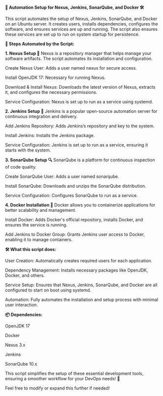 **🚀 Automation Setup for Nexus, Jenkins, SonarQube, and Docker 🛠️**

This script automates the setup of Nexus, Jenkins, SonarQube, and Docker on an Ubuntu server. It creates users, installs dependencies, configures the software, and ensures services are up and running. The script also ensures these services are set up to run on system startup for persistence.

**📝 Steps Automated by the Script:**

**1. Nexus Setup 🔧**
Nexus is a repository manager that helps manage your software artifacts. The script automates its installation and configuration.

Create Nexus User: Adds a user named nexus for secure access.

Install OpenJDK 17: Necessary for running Nexus.

Download & Install Nexus: Downloads the latest version of Nexus, extracts it, and configures the necessary permissions.

Service Configuration: Nexus is set up to run as a service using systemd.

**2. Jenkins Setup 🤖**
Jenkins is a popular open-source automation server for continuous integration and delivery.

Add Jenkins Repository: Adds Jenkins’s repository and key to the system.

Install Jenkins: Installs the Jenkins package.

Service Configuration: Jenkins is set up to run as a service, ensuring it starts with the system.

**3. SonarQube Setup 🔍**
SonarQube is a platform for continuous inspection of code quality.

Create SonarQube User: Adds a user named sonarqube.

Install SonarQube: Downloads and unzips the SonarQube distribution.

Service Configuration: Configures SonarQube to run as a service.

**4. Docker Installation 🐳**
Docker allows you to containerize applications for better scalability and management.

Install Docker: Adds Docker's official repository, installs Docker, and ensures the service is running.

Add Jenkins to Docker Group: Grants Jenkins user access to Docker, enabling it to manage containers.

**🛠️ What this script does:**

User Creation: Automatically creates required users for each application.

Dependency Management: Installs necessary packages like OpenJDK, Docker, and others.

Service Setup: Ensures that Nexus, Jenkins, SonarQube, and Docker are all configured to start on boot using systemd.

Automation: Fully automates the installation and setup process with minimal user interaction.


**📦 Dependencies:**

OpenJDK 17

Docker

Nexus 3.x

Jenkins

SonarQube 10.x


This script simplifies the setup of these essential development tools, ensuring a smoother workflow for your DevOps needs! 🌟

Feel free to modify or expand this further if needed!
